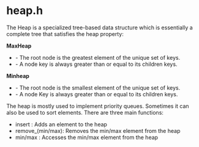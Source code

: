 # heap.h

The Heap is a specialized tree-based data structure which is essentially a complete tree that satisfies the heap property:

__MaxHeap__

- \- The root node is the greatest element of the unique set of keys.
- \- A node key is always greater than or equal to its children keys.

__Minheap__

- \- The root node is the smallest element of the unique set of keys.
- \- A node Key is always greater than or equal to its children keys.

The heap is mostly used to implement priority queues. Sometimes it can also be used to sort elements. There are three main functions:

- insert : Adds an element to the heap
- remove_(min/max): Removes the min/max element from the heap
- min/max : Accesses the min/max element from the heap
